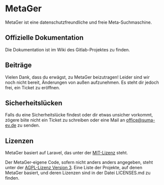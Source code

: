 # MetaGer

MetaGer ist eine datenschutzfreundliche und freie Meta-Suchmaschine.

## Offizielle Dokumentation

Die Dokumentation ist im Wiki des Gitlab-Projektes zu finden.

## Beiträge

Vielen Dank, dass du erwägst, zu MetaGer beizutragen!
Leider sind wir noch nicht bereit, Änderungen von außen aufzunehmen.
Es steht dir jedoch frei, ein Ticket zu eröffnen.

## Sicherheitslücken

Falls du eine Sicherheitslücke findest oder dir etwas unsicher vorkommt,
zögere biite nicht ein Ticket zu schreiben oder eine Mail an [office@suma-ev.de](mailto:office@suma-ev.de) zu senden.

## Lizenzen

MetaGer basiert auf Laravel, das unter der [MIT-Lizenz](https://opensource.org/licenses/MIT) steht.

Der MetaGer-eigene Code, sofern nicht anders anders angegeben, steht unter der [AGPL-Lizenz Version 3](https://www.gnu.org/licenses/agpl-3.0).
Eine Liste der Projekte, auf denen MetaGer basiert, und deren Lizenzen sind in der Datei LICENSES.md zu finden.
